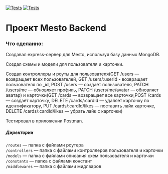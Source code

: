 [![Tests](../../actions/workflows/tests-13-sprint.yml/badge.svg)](../../actions/workflows/tests-13-sprint.yml) [![Tests](../../actions/workflows/tests-14-sprint.yml/badge.svg)](../../actions/workflows/tests-14-sprint.yml)
# Проект Mesto Backend


### Что сделанно:

Cоздавал express-сервер для Mesto, используя базу данных MongoDB.

Создал схемы и модели для пользователя и карточки.

Создал контроллеры и роуты для пользователя(GET /users — возвращает всех пользователей, GET /users/:userId - возвращает пользователя по _id, POST /users — создаёт пользователя, PATCH /users/me — обновляет профиль, PATCH /users/me/avatar — обновляет аватар) и карточки(GET /cards — возвращает все карточки,POST /cards — создаёт карточку, DELETE /cards/:cardId — удаляет карточку по идентификатору, PUT /cards/:cardId/likes — поставить лайк карточке, DELETE /cards/:cardId/likes — убрать лайк с карточки)

Тестировал в приложении Postman.


##### Директории

`/routes` — папка с файлами роутера  
`/controllers` — папка с файлами контроллеров пользователя и карточки   
`/models` — папка с файлами описания схем пользователя и карточки  
`/constants` — папка с файлами констант  
`/middlewares` — папка с файлами мидлваров
